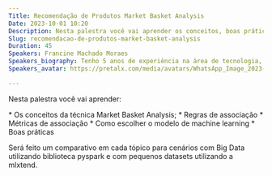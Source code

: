 ```yaml
---
Title: Recomendação de Produtos Market Basket Analysis
Date: 2023-10-01 10:20
Description: Nesta palestra você vai aprender os conceitos, boas práticas e todos os passos para fazer uma recomendação de produtos utilizando a técnica de Market Basket Analysis com mlxtend e pyspark.
Slug: recomendacao-de-produtos-market-basket-analysis
Duration: 45
Speakers: Francine Machado Moraes
Speakers_biography: Tenho 5 anos de experiência na área de tecnologia, formada em Análise e Desenvolvimento de Sistemas e estou finalizando o mestrado em Ciência da Computação com foco em Recomendação de Produtos.
Speakers_avatar: https://pretalx.com/media/avatars/WhatsApp_Image_2023-05-22_at_11.55.17_iVvifNh.jpeg

---
```


Nesta palestra você vai aprender:

\* Os conceitos da técnica Market Basket Analysis;
\* Regras de associação
\* Métricas de associação
\* Como escolher o modelo de machine learning
\* Boas práticas

Será feito um comparativo em cada tópico para cenários com Big Data utilizando biblioteca pyspark e com pequenos datasets utilizando a mlxtend.